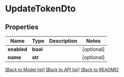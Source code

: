 # UpdateTokenDto

## Properties
| Name        | Type     | Description | Notes      |
| ----------- | -------- | ----------- | ---------- |
| **enabled** | **bool** |             | [optional] |
| **name**    | **str**  |             | [optional] |

[[Back to Model list]](../README.md#documentation-for-models) [[Back to API list]](../README.md#documentation-for-api-endpoints) [[Back to README]](../README.md)
